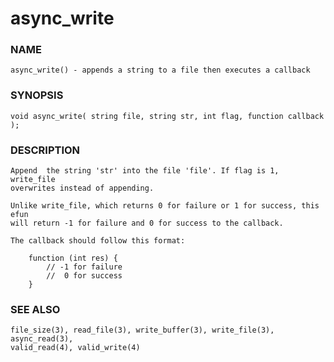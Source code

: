 # async_write

### NAME

    async_write() - appends a string to a file then executes a callback

### SYNOPSIS

    void async_write( string file, string str, int flag, function callback );

### DESCRIPTION

    Append  the string 'str' into the file 'file'. If flag is 1, write_file
    overwrites instead of appending.

    Unlike write_file, which returns 0 for failure or 1 for success, this efun
    will return -1 for failure and 0 for success to the callback.

    The callback should follow this format:

        function (int res) {
            // -1 for failure
            //  0 for success
        }

### SEE ALSO

    file_size(3), read_file(3), write_buffer(3), write_file(3), async_read(3),
    valid_read(4), valid_write(4)

